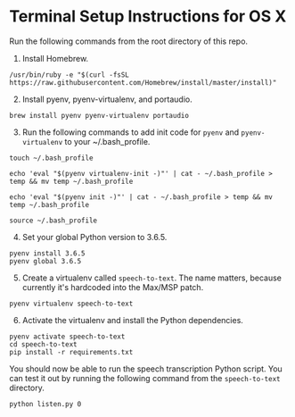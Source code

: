 # Terminal Setup Instructions for OS X

Run the following commands from the root directory of this repo.

1. Install Homebrew.

```/usr/bin/ruby -e "$(curl -fsSL https://raw.githubusercontent.com/Homebrew/install/master/install)"```

2. Install pyenv, pyenv-virtualenv, and portaudio.

```brew install pyenv pyenv-virtualenv portaudio```

3. Run the following commands to add init code for `pyenv` and `pyenv-virtualenv` to your ~/.bash_profile.

```
touch ~/.bash_profile

echo 'eval "$(pyenv virtualenv-init -)"' | cat - ~/.bash_profile > temp && mv temp ~/.bash_profile

echo 'eval "$(pyenv init -)"' | cat - ~/.bash_profile > temp && mv temp ~/.bash_profile

source ~/.bash_profile
```

4. Set your global Python version to 3.6.5.

```
pyenv install 3.6.5
pyenv global 3.6.5
```

5. Create a virtualenv called `speech-to-text`. The name matters, because currently it's hardcoded into the Max/MSP patch.

```pyenv virtualenv speech-to-text```

6. Activate the virtualenv and install the Python dependencies.

```
pyenv activate speech-to-text
cd speech-to-text
pip install -r requirements.txt
```

You should now be able to run the speech transcription Python script. You can test it out by running the following command from the `speech-to-text` directory.

```python listen.py 0```
